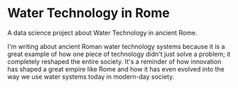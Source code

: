 # Water Technology in Rome
A data science project about Water Technology in ancient Rome.

I'm writing about ancient Roman water technology systems because it is a great example of how one piece of technology didn't just solve a problem; it completely reshaped the entire society. It's a reminder of how innovation has shaped a great empire like Rome and how it has even evolved into the way we use water systems today in modern-day society.
